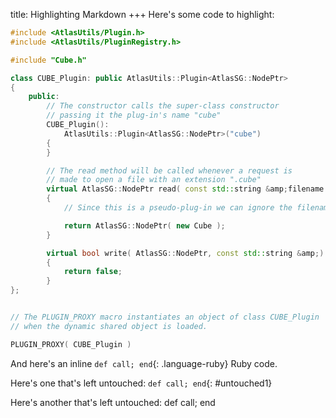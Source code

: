 title: Highlighting Markdown
+++
Here's some code to highlight:

~~~ cpp
#include <AtlasUtils/Plugin.h>
#include <AtlasUtils/PluginRegistry.h>

#include "Cube.h"

class CUBE_Plugin: public AtlasUtils::Plugin<AtlasSG::NodePtr>
{
    public:
        // The constructor calls the super-class constructor
        // passing it the plug-in's name "cube"
        CUBE_Plugin():
            AtlasUtils::Plugin<AtlasSG::NodePtr>("cube")
        {
        }

        // The read method will be called whenever a request is
        // made to open a file with an extension ".cube"
        virtual AtlasSG::NodePtr read( const std::string &amp;filename )
        {
            // Since this is a pseudo-plug-in we can ignore the filename

            return AtlasSG::NodePtr( new Cube );
        }

        virtual bool write( AtlasSG::NodePtr, const std::string &amp;)
        { 
            return false;
        }
};


// The PLUGIN_PROXY macro instantiates an object of class CUBE_Plugin
// when the dynamic shared object is loaded.

PLUGIN_PROXY( CUBE_Plugin )
~~~

And here's an inline `def call; end`{: .language-ruby} Ruby code.

Here's one that's left untouched: `def call; end`{: #untouched1}

Here's another that's left untouched: <span id="untouched2" class="language-ruby">def call; end</span>

